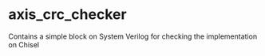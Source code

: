 # axis_crc_checker
Contains a simple block on System Verilog for checking the implementation on Chisel
